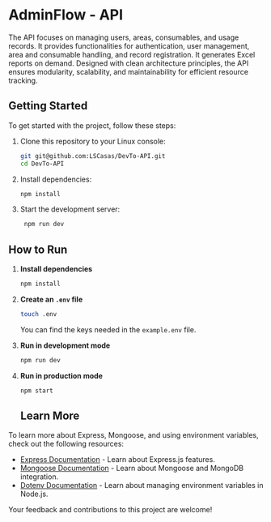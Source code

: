 # AdminFlow - API

The API focuses on managing users, areas, consumables, and usage records. It provides functionalities for authentication, user management, area and consumable handling, and record registration. It generates Excel reports on demand. Designed with clean architecture principles, the API ensures modularity, scalability, and maintainability for efficient resource tracking.

## Getting Started

To get started with the project, follow these steps:

1. Clone this repository to your Linux console:

   ```bash
   git git@github.com:LSCasas/DevTo-API.git
   cd DevTo-API

   ```

2. Install dependencies:

   ```bash
   npm install

   ```

3. Start the development server:
   ```bash
    npm run dev
   ```

## How to Run

1. **Install dependencies**

   ```bash
   npm install
   ```

2. **Create an `.env` file**

   ```bash
   touch .env
   ```

   You can find the keys needed in the `example.env` file.

3. **Run in development mode**

   ```bash
   npm run dev
   ```

4. **Run in production mode**

   ```bash
   npm start
   ```

   ## Learn More

To learn more about Express, Mongoose, and using environment variables, check out the following resources:

- [Express Documentation](https://expressjs.com) - Learn about Express.js features.
- [Mongoose Documentation](https://mongoosejs.com) - Learn about Mongoose and MongoDB integration.
- [Dotenv Documentation](https://www.npmjs.com/package/dotenv) - Learn about managing environment variables in Node.js.

Your feedback and contributions to this project are welcome!
